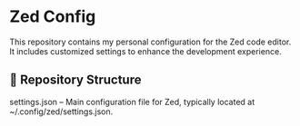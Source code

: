 # Zed Config

This repository contains my personal configuration for the Zed code editor. It includes customized settings to enhance the development experience.

## 📁 Repository Structure

settings.json – Main configuration file for Zed, typically located at ~/.config/zed/settings.json.
